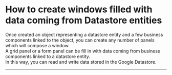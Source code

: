 # How to create windows filled with data coming from Datastore entities

Once created an object representing a datastore entity and a few business components linked to the object, you can create any number of panels which will compose a window.  
A grid panel or a form panel can be fill in with data coming from business components linked to a datastore entity.  
In this way, you can read and write data stored in the Google Datastore.

---



